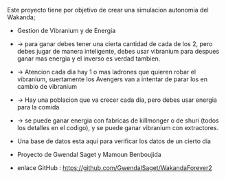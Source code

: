 Este proyecto tiene por objetivo de crear una simulacion autonomia del Wakanda;
- Gestion de Vibranium y de Energia
- -> para ganar debes tener una cierta cantidad de cada de los 2, pero debes jugar de manera inteligente, debes usar vibranium para despues ganar mas energia y el inverso es verdad tambien.
- -> Atencion cada dia hay 1 o mas ladrones que quieren robar el vibranium, suertamente los Avengers van a intentar de parar los en cambio de vibranium
- -> Hay una poblacion que va crecer cada dia, pero debes usar energia para la comida
- -> se puede ganar energia con fabricas de killmonger o de shuri (todos los detalles en el codigo), y se puede ganar vibranium con extractores.
- Una base de datos esta aqui para verificar los datos de un cierto dia

- Proyecto de Gwendal Saget y Mamoun Benboujida
- enlace GitHub : https://github.com/GwendalSaget/WakandaForever2
